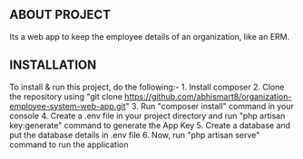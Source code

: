 ## ABOUT PROJECT

Its a web app to keep the employee details of an organization, like an ERM.

## INSTALLATION

To install & run this project, do the following:-
    1. Install composer
    2. Clone the repository using "git clone https://github.com/abhismart8/organization-employee-system-web-app.git"
    3. Run "composer install" command in your console
    4. Create a .env file in your project directory and run "php artisan key:generate" command to generate  the App Key
    5. Create a database and put the database details in .env file
    6. Now, run "php artisan serve" command to run the application